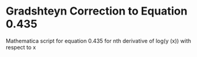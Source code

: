 # Gradshteyn Correction to Equation 0.435
Mathematica script for equation 0.435 for nth derivative of log(y (x)) with respect to x
